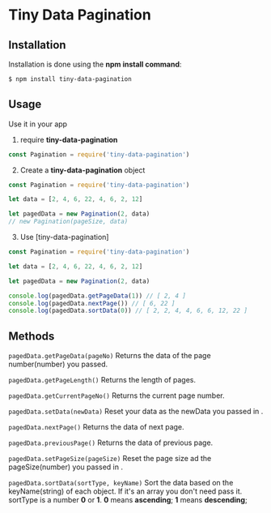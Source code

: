 # Tiny Data Pagination

## Installation

Installation is done using the **npm install command**:
```bash
$ npm install tiny-data-pagination
```

## Usage

Use it in your app

1. require **tiny-data-pagination**

```javascript
const Pagination = require('tiny-data-pagination')
```

2. Create a **tiny-data-pagination** object

```javascript
const Pagination = require('tiny-data-pagination')

let data = [2, 4, 6, 22, 4, 6, 2, 12]

let pagedData = new Pagination(2, data)
// new Pagination(pageSize, data)
```

3. Use [tiny-data-pagination]

```javascript
const Pagination = require('tiny-data-pagination')

let data = [2, 4, 6, 22, 4, 6, 2, 12]

let pagedData = new Pagination(2, data)

console.log(pagedData.getPageData(1)) // [ 2, 4 ]
console.log(pagedData.nextPage()) // [ 6, 22 ]
console.log(pagedData.sortData(0)) // [ 2, 2, 4, 4, 6, 6, 12, 22 ]
```

## Methods

`pagedData.getPageData(pageNo)` 
Returns the data of the page number(number) you passed.

`pagedData.getPageLength()` 
Returns the length of pages.

`pagedData.getCurrentPageNo()`
Returns the current page number.

`pagedData.setData(newData)`
Reset your data as the newData you passed in .

`pagedData.nextPage()`
Returns the data of next page.

`pagedData.previousPage()`
Returns the data of previous page.

`pagedData.setPageSize(pageSize)`
Reset the page size ad the pageSize(number) you passed in .

`pagedData.sortData(sortType, keyName)`
Sort the data based on the keyName(string) of each object. If it's an array you don't need pass it.
sortType is a number **0** or **1**. 
**0** means **ascending**;
**1** means **descending**;
